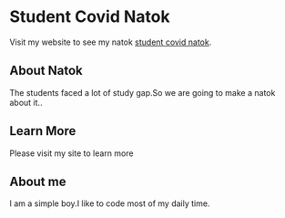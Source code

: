 # Student Covid Natok

Visit my website to see my natok [student covid natok](https://silly-bhabha-da41b7.netlify.app/).

## About Natok
The students faced a lot of study gap.So we are going to make a natok about it..


## Learn More
Please visit my site to learn more


## About me
I am a simple boy.I like to code most of my daily time.

